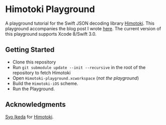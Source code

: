 # Himotoki Playground

A playground tutorial for the Swift JSON decoding library [Himotoki](https://github.com/ikesyo/Himotoki). This playground accompanies the blog post I wrote [here](http://davidcaunt.co.uk/himotoki-tutorial). The current version of this playground supports Xcode 8/Swift 3.0.

## Getting Started

- Clone this repository
-  Run `git submodule update --init --recursive` in the root of the repository to fetch Himotoki
-  Open `Himotoki-playground.xcworkspace`  (_not the playground_)
-  Build the `Himotoki-iOS` scheme. 
-  Run the Playground.

## Acknowledgments

[Syo Ikeda](https://github.com/ikesyo) for [Himotoki](https://github.com/ikesyo/Himotoki). 
